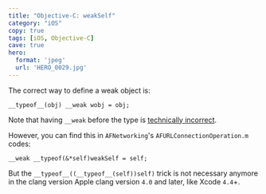 ```yaml
---
title: "Objective-C: weakSelf"
category: "iOS"
copy: true
tags: [iOS, Objective-C]
cave: true
hero:
  format: 'jpeg'
  url: 'HERO_0029.jpg'
---
```

The correct way to define a weak object is:

```objc
__typeof__(obj) __weak wobj = obj;
```

Note that having `__weak` before the type is [technically incorrect](https://developer.apple.com/library/mac/#releasenotes/ObjectiveC/RN-TransitioningToARC/Introduction/Introduction.html).

However, you can find this in `AFNetworking`'s `AFURLConnectionOperation.m` codes:

```objc
__weak __typeof(&*self)weakSelf = self;
```

But the `__typeof__((__typeof__(self))self)` trick is not necessary anymore in the clang version Apple clang version `4.0` and later, like Xcode `4.4`+.
